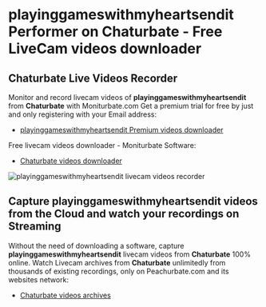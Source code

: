 # playinggameswithmyheartsendit Performer on Chaturbate - Free LiveCam videos downloader

## Chaturbate Live Videos Recorder

Monitor and record livecam videos of **playinggameswithmyheartsendit** from **Chaturbate** with Moniturbate.com
Get a premium trial for free by just and only registering with your Email address:
* [playinggameswithmyheartsendit Premium videos downloader](https://moniturbate.com/request-demo-licence-key.html)

Free livecam videos downloader - Moniturbate Software:
* [Chaturbate videos downloader](https://moniturbate.com/moniturbate-download-software.html)

![playinggameswithmyheartsendit livecam videos recorder](https://peachurnet.com/templates/moniturbate-software.png)


## Capture playinggameswithmyheartsendit videos from the Cloud and watch your recordings on Streaming

Without the need of downloading a software, capture **playinggameswithmyheartsendit** livecam videos from **Chaturbate** 100% online.
Watch Livecam archives from **Chaturbate** unlimitedly from thousands of existing recordings, only on Peachurbate.com and its websites network:
* [Chaturbate videos archives](https://peachurnet.com/)